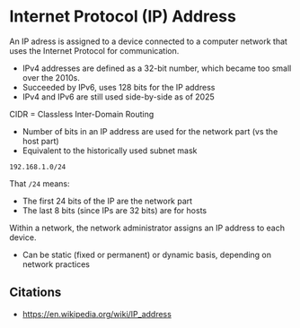# Internet Protocol (IP) Address

An IP adress is assigned to a device connected to a computer network that uses the Internet Protocol for communication.

- IPv4 addresses are defined as a 32-bit number, which became too small over the 2010s.
- Succeeded by IPv6, uses 128 bits for the IP address
- IPv4 and IPv6 are still used side-by-side as of 2025


CIDR = Classless Inter-Domain Routing

- Number of bits in an IP address are used for the network part (vs the host part)
- Equivalent to the historically used subnet mask

```
192.168.1.0/24
```

That `/24` means:

- The first 24 bits of the IP are the network part
- The last 8 bits (since IPs are 32 bits) are for hosts

Within a network, the network administrator assigns an IP address to each device. 

- Can be static (fixed or permanent) or dynamic basis, depending on network practices

## Citations

- https://en.wikipedia.org/wiki/IP_address